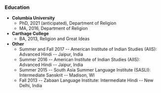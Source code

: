 ### Education

* **Columbia University**
  * PhD, 2021 (anticipated), Department of Religion
  * MA, 2016, Department of Religion
* **Carthage College**
  * BA, 2013, Religion and Great Ideas
* **Other**
  * Summer and Fall 2017 -- American Institute of Indian Studies (AIIS): Advanced Hindi -- Jaipur, India
  * Summer 2016 -- American Institute of Indian Studies (AIIS): Advanced Hindi -- Jaipur, India
  * Summer 2015 -- South Asia Summer Language Institute (SASLI): Intermediate Sanskrit -- Madison, WI
  * Fall 2013 -- Zabaan Language Institute: Intermediate Hindi -- New Delhi, India
